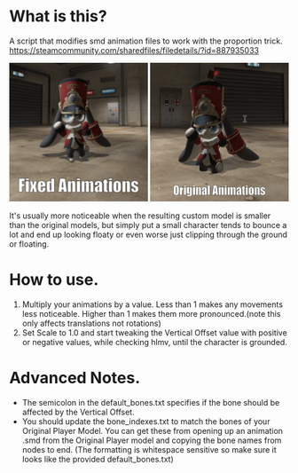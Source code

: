 # What is this?
A script that modifies smd animation files to work with the proportion trick.
https://steamcommunity.com/sharedfiles/filedetails/?id=887935033 

<img src="A.gif" width="250" height="250"/>
<img src="B.gif" width="250" height="250"/>




It's usually more noticeable when the resulting custom model is smaller than the original models, but simply put a small character tends to bounce a lot and end up looking floaty or even worse just clipping through the ground or floating.

# How to use.
1. Multiply your animations by a value. Less than 1 makes any movements less noticeable. Higher than 1 makes them more pronounced.(note this only affects translations not rotations) 
2. Set Scale to 1.0 and start tweaking the Vertical Offset value with positive or negative values, while checking hlmv, until the character is grounded.

# Advanced Notes.
- The semicolon in the default_bones.txt specifies if the bone should be affected by the Vertical Offset.
- You should update the bone_indexes.txt to match the bones of your Original Player Model. You can get these from opening up an animation .smd from the Original Player model and copying the bone names from nodes to end.
(The formatting is whitespace sensitive so make sure it looks like the provided default_bones.txt)

